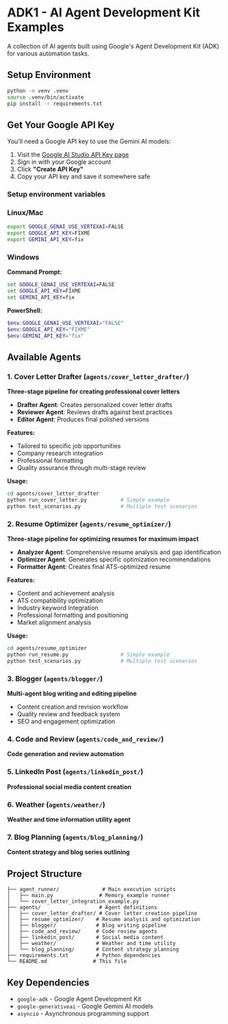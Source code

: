 # ADK1 - AI Agent Development Kit Examples

A collection of AI agents built using Google's Agent Development Kit (ADK) for various automation tasks.

## Setup Environment

```bash
python -m venv .venv
source .venv/bin/activate
pip install -r requirements.txt
```

## Get Your Google API Key

You'll need a Google API key to use the Gemini AI models:

1. Visit the [Google AI Studio API Key page](https://ai.google.dev/gemini-api/docs/api-key)
2. Sign in with your Google account
3. Click **"Create API Key"**
4. Copy your API key and save it somewhere safe

### Setup environment variables

### Linux/Mac

``` bash
export GOOGLE_GENAI_USE_VERTEXAI=FALSE
export GOOGLE_API_KEY=FIXME
export GEMINI_API_KEY=fix
```

### Windows

**Command Prompt:**
``` cmd
set GOOGLE_GENAI_USE_VERTEXAI=FALSE
set GOOGLE_API_KEY=FIXME
set GEMINI_API_KEY=fix
```

**PowerShell:**
``` powershell
$env:GOOGLE_GENAI_USE_VERTEXAI="FALSE"
$env:GOOGLE_API_KEY="FIXME"
$env:GEMINI_API_KEY="fix"
```



## Available Agents

### 1. Cover Letter Drafter (`agents/cover_letter_drafter/`)
**Three-stage pipeline for creating professional cover letters**

- **Drafter Agent**: Creates personalized cover letter drafts
- **Reviewer Agent**: Reviews drafts against best practices  
- **Editor Agent**: Produces final polished versions

**Features:**
- Tailored to specific job opportunities
- Company research integration
- Professional formatting
- Quality assurance through multi-stage review

**Usage:**
```bash
cd agents/cover_letter_drafter
python run_cover_letter.py           # Simple example
python test_scenarios.py             # Multiple test scenarios
```

### 2. Resume Optimizer (`agents/resume_optimizer/`)
**Three-stage pipeline for optimizing resumes for maximum impact**

- **Analyzer Agent**: Comprehensive resume analysis and gap identification
- **Optimizer Agent**: Generates specific optimization recommendations
- **Formatter Agent**: Creates final ATS-optimized resume

**Features:**
- Content and achievement analysis
- ATS compatibility optimization
- Industry keyword integration
- Professional formatting and positioning
- Market alignment analysis

**Usage:**
```bash
cd agents/resume_optimizer
python run_resume.py                 # Simple example
python test_scenarios.py             # Multiple test scenarios
```

### 3. Blogger (`agents/blogger/`)
**Multi-agent blog writing and editing pipeline**

- Content creation and revision workflow
- Quality review and feedback system
- SEO and engagement optimization

### 4. Code and Review (`agents/code_and_review/`)
**Code generation and review automation**

### 5. LinkedIn Post (`agents/linkedin_post/`)
**Professional social media content creation**

### 6. Weather (`agents/weather/`)
**Weather and time information utility agent**

### 7. Blog Planning (`agents/blog_planning/`)
**Content strategy and blog series outlining**

## Project Structure

```
├── agent_runner/              # Main execution scripts
│   ├── main.py               # Memory example runner
│   └── cover_letter_integration_example.py
├── agents/                   # Agent definitions
│   ├── cover_letter_drafter/ # Cover letter creation pipeline
│   ├── resume_optimizer/    # Resume analysis and optimization
│   ├── blogger/             # Blog writing pipeline  
│   ├── code_and_review/     # Code review agents
│   ├── linkedin_post/       # Social media content
│   ├── weather/             # Weather and time utility
│   └── blog_planning/       # Content strategy planning
├── requirements.txt         # Python dependencies
└── README.md               # This file
```

## Key Dependencies

- `google-adk` - Google Agent Development Kit
- `google-generativeai` - Google Gemini AI models
- `asyncio` - Asynchronous programming support


